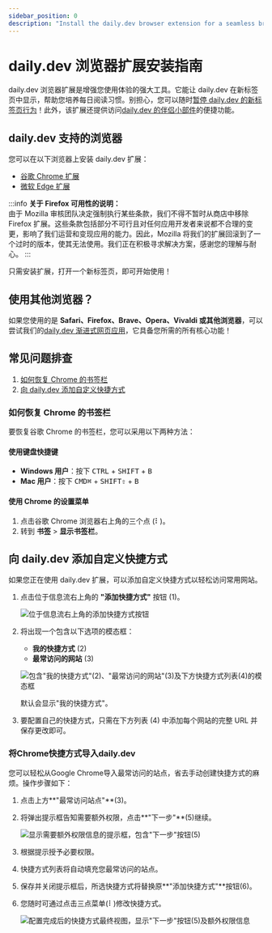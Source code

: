 ```yaml
---
sidebar_position: 0
description: "Install the daily.dev browser extension for a seamless browsing experience. Get daily.dev in your new tab to build a reading habit and explore key features like the companion widget."
---
```


# daily.dev 浏览器扩展安装指南

daily.dev 浏览器扩展是增强您使用体验的强大工具。它能让 daily.dev 在新标签页中显示，帮助您培养每日阅读习惯。别担心，您可以随时[暂停 daily.dev 的新标签页行为](/key-features/pause-new-tab.md)！此外，该扩展还提供访问[daily.dev 的伴侣小部件](/key-features/the-companion.md)的便捷功能。

## daily.dev 支持的浏览器

您可以在以下浏览器上安装 daily.dev 扩展：

- [谷歌 Chrome 扩展](https://chrome.google.com/webstore/detail/dailydev-the-homepage-dev/jlmpjdjjbgclbocgajdjefcidcncaied?hl=en)
- [微软 Edge 扩展](https://microsoftedge.microsoft.com/addons/detail/dailydev-the-homepage-/cbdhgldgiancdheindpekpcbkccpjaeb?hl=en-GB)

:::info
**关于 Firefox 可用性的说明：**  
由于 Mozilla 审核团队决定强制执行某些条款，我们不得不暂时从商店中移除 Firefox 扩展。这些条款包括部分不可行且对任何应用开发者来说都不合理的变更，影响了我们运营和变现应用的能力。因此，Mozilla 将我们的扩展回滚到了一个过时的版本，使其无法使用。我们正在积极寻求解决方案，感谢您的理解与耐心。
:::

只需安装扩展，打开一个新标签页，即可开始使用！

## 使用其他浏览器？

如果您使用的是 **Safari、Firefox、Brave、Opera、Vivaldi 或其他浏览器**，可以尝试我们的[daily.dev 渐进式网页应用](/getting-started/pwa.md)，它具备您所需的所有核心功能！

## 常见问题排查

1. [如何恢复 Chrome 的书签栏](#how-to-restore-chromes-bookmarks-bar)
2. [向 daily.dev 添加自定义快捷方式](#adding-custom-shortcuts-to-dailydev)

### 如何恢复 Chrome 的书签栏

要恢复谷歌 Chrome 的书签栏，您可以采用以下两种方法：

#### 使用键盘快捷键

- **Windows 用户**：按下 <kbd>CTRL</kbd> + <kbd>SHIFT</kbd> + <kbd>B</kbd>
- **Mac 用户**：按下 <kbd>CMD⌘</kbd> + <kbd>SHIFT⇧</kbd> + <kbd>B</kbd>

#### 使用 Chrome 的设置菜单

1. 点击谷歌 Chrome 浏览器右上角的三个点 (⠇)。
2. 转到 **书签** > **显示书签栏**。

## 向 daily.dev 添加自定义快捷方式

如果您正在使用 daily.dev 扩展，可以添加自定义快捷方式以轻松访问常用网站。

1. 点击位于信息流右上角的 **"添加快捷方式"** 按钮 (1)。

   ![位于信息流右上角的添加快捷方式按钮](https://daily-now-res.cloudinary.com/image/upload/v1663490601/docs-v2/shortcuts-1.jpg)

2. 将出现一个包含以下选项的模态框：
   - **我的快捷方式** (2)
   - **最常访问的网站** (3)

   ![包含"我的快捷方式"(2)、"最常访问的网站"(3)及下方快捷方式列表(4)的模态框](https://daily-now-res.cloudinary.com/image/upload/v1663490601/docs-v2/shortcuts-2.jpg)

   默认会显示"我的快捷方式"。

3. 要配置自己的快捷方式，只需在下方列表 (4) 中添加每个网站的完整 URL 并保存更改即可。

### 将Chrome快捷方式导入daily.dev

您可以轻松从Google Chrome导入最常访问的站点，省去手动创建快捷方式的麻烦。操作步骤如下：

1. 点击上方**"最常访问站点"**(3)。
2. 将弹出提示框告知需要额外权限，点击**"下一步"**(5)继续。

   ![显示需要额外权限信息的提示框，包含"下一步"按钮(5)](https://daily-now-res.cloudinary.com/image/upload/v1663490601/docs-v2/shortcuts-3.jpg)

3. 根据提示授予必要权限。
4. 快捷方式列表将自动填充您最常访问的站点。
5. 保存并关闭提示框后，所选快捷方式将替换原**"添加快捷方式"**按钮(6)。
6. 您随时可通过点击三点菜单(⠇)修改快捷方式。

   ![配置完成后的快捷方式最终视图，显示"下一步"按钮(5)及额外权限信息](https://daily-now-res.cloudinary.com/image/upload/v1663490601/docs-v2/shortcuts-4.jpg)